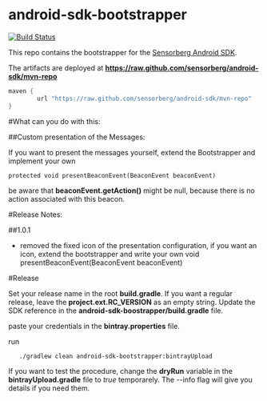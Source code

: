 android-sdk-bootstrapper
========================

[![Build Status](https://travis-ci.org/sensorberg-dev/android-sdk-bootstrapper.svg?branch=master)](https://travis-ci.org/sensorberg/android-sdk-bootstrapper)

This repo contains the bootstrapper for the [Sensorberg Android SDK](https://github.com/sensorberg/android-sdk).

The artifacts are deployed at **https://raw.github.com/sensorberg/android-sdk/mvn-repo**

```groovy
maven {
        url "https://raw.github.com/sensorberg/android-sdk/mvn-repo"
}
```

#What can you do with this:

##Custom presentation of the Messages:

If you want to present the messages yourself, extend the Bootstrapper and implement your own
```
protected void presentBeaconEvent(BeaconEvent beaconEvent)
```

be aware that **beaconEvent.getAction()** might be null, because there is no action associated with this beacon.

#Release Notes:

##1.0.1

* removed the fixed icon of the presentation configuration, if you want an icon, extend the bootstrapper and write your own void presentBeaconEvent(BeaconEvent beaconEvent)

 #Release

 Set your release name in the root **build.gradle**. If you want a regular release, leave the **project.ext.RC_VERSION** as an empty string. Update the SDK reference in the **android-sdk-boostrapper/build.gradle** file.

 paste your credentials in the **bintray.properties** file.

 run

 ``` bash
 	./gradlew clean android-sdk-bootstrapper:bintrayUpload
 ```

 If you want to test the procedure, change the **dryRun** variable in the **bintrayUpload.gradle** file to *true* temporarely. The --info flag will give you details if you need them.
